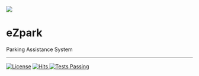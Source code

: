 <img src="https://github.com/DasunThathsara/eZpark/blob/main/public/images/landingpage.png?raw=true" />

# eZpark 
Parking Assistance System

___
[![License](https://img.shields.io/badge/License-Apache_2.0-blue.svg)](https://opensource.org/licenses/Apache-2.0)
<a href="https://hits.sh/github.com/DasunThathsara/Group-Project/">
  <img alt="Hits" src="https://hits.sh/github.com/DasunThathsara/Group-Project.svg?label=Views"/>
</a>
<a href="https://github.com/DasunThathsara/Group-Project/actions">
  <img alt="Tests Passing" src="https://github.com/anuraghazra/github-readme-stats/workflows/Test/badge.svg" />
</a>
<!--a href="https://github.com/DasunThathsara/Group-Project/graphs/contributors">
  <img alt="GitHub Contributors" src="https://img.shields.io/github/contributors/DasunThathsara/Group-Project" />
</a>
<a href="https://github.com/DasunThathsara/Group-Project/issues">
  <img alt="Issues" src="https://img.shields.io/github/issues/DasunThathsara/Group-Project?color=0088ff" />
</a>
<a href="https://github.com/DasunThathsara/Group-Project/pulls">
  <img alt="GitHub pull requests" src="https://img.shields.io/github/issues-pr/DasunThathsara/Group-Project?color=0088ff" />
</a-->
